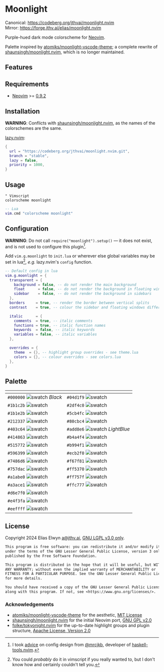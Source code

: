 <!-- SPDX-License-Identifier: LGPL-3.0-only -->
# Moonlight

Canonical: <https://codeberg.org/jthvai/moonlight.nvim><br />
Mirror: <https://forge.jthv.ai/elias/moonlight.nvim>

Purple-hued dark mode colorscheme for [Neovim](https://neovim.io/).

Palette inspired by [atomiks/moonlight-vscode-theme](https://github.com/atomiks/moonlight-vscode-theme); a complete
rewrite of [shaunsingh/moonlight.nvim](https://github.com/shaunsingh/moonlight.nvim), which is no longer maintained.

## Features

<!-- TODO: -->

## Requirements

- [Neovim](https://neovim.io/) >= [0.9.2](https://github.com/neovim/neovim/releases/tag/v0.9.2)

## Installation

**WARNING**: Conflicts with [shaunsingh/moonlight.nvim](https://github.com/shaunsingh/moonlight.nvim), as the names of
the colorschemes are the same.

[lazy.nvim](https://github.com/folke/lazy.nvim):

```lua
{
  url = "https://codeberg.org/jthvai/moonlight.nvim.git",
  branch = "stable",
  lazy = false,
  priority = 1000,
}
```

## Usage

```vim
" Vimscript
colorscheme moonlight
```

```lua
-- Lua
vim.cmd "colorscheme moonlight"
```

## Configuration

**WARNING**: Do not call `require("moonlight").setup()` — it does not exist, and is not used to configure this
plugin[^1].

Add `vim.g.moonlight` to `init.lua` or wherever else global variables may be set in lua[^2], _e.g._ lazy.nvim's `config`
function.

```lua
-- Default config in lua
vim.g.moonlight = {
  transparent = {
    background = false, -- do not render the main background
    float      = false, -- do not render the background in floating windows
    sidebar    = false, -- do not render the background in sidebars
  },
  borders     = true, -- render the border between vertical splits
  contrast    = true, -- colour the sidebar and floating windows differently to the main background

  italic      = {
    comments  = true, -- italic comments
    functions = true, -- italic function names
    keywords  = false, -- italic keywords
    variables = false, -- italic variables
  },

  overrides = {
    theme  = {}, -- highlight group overrides - see theme.lua
    colors = {}, -- colour overrides - see colors.lua
  },
}
```

[^1]: I took [advice](https://mrcjkb.dev/posts/2023-08-22-setup.html) on config design from
      [@mrcjkb](https://github.com/mrcjkb), developer of
      [haskell-tools.nvim](https://github.com/mrcjkb/haskell-tools.nvim).
[^2]: You could _probably_ do it in vimscript if you really wanted to, but I don't know how and certainly couldn't tell
      you.

## Palette

| <!-- -->                                                           | <!-- -->                                                               |
| ---                                                                | ---                                                                    |
| `#000000` ![swatch](https://placehold.co/1/000000/000000)  _Black_ | `#04d1f9` ![swatch](https://placehold.co/1/04d1f9/04d1f9)              |
| `#1b1c2b` ![swatch](https://placehold.co/1/1b1c2b/1b1c2b)          | `#2df4c0` ![swatch](https://placehold.co/1/2df4c0/2df4c0)              |
| `#1b1e2b` ![swatch](https://placehold.co/1/1b1e2b/1b1e2b)          | `#5cb4fc` ![swatch](https://placehold.co/1/5cb4fc/5cb4fc)              |
| `#212337` ![swatch](https://placehold.co/1/212337/212337)          | `#80cbc4` ![swatch](https://placehold.co/1/80cbc4/80cbc4)              |
| `#403c64` ![swatch](https://placehold.co/1/403c64/403c64)          | `#add8e6` ![swatch](https://placehold.co/1/add8e6/add8e6)  _LightBlue_ |
| `#414863` ![swatch](https://placehold.co/1/414863/414863)          | `#b4a4f4` ![swatch](https://placehold.co/1/b4a4f4/b4a4f4)              |
| `#515772` ![swatch](https://placehold.co/1/515772/515772)          | `#b994f1` ![swatch](https://placehold.co/1/b994f1/b994f1)              |
| `#596399` ![swatch](https://placehold.co/1/596399/596399)          | `#ecb2f0` ![swatch](https://placehold.co/1/ecb2f0/ecb2f0)              |
| `#7486d6` ![swatch](https://placehold.co/1/7486d6/7486d6)          | `#f67f81` ![swatch](https://placehold.co/1/f67f81/f67f81)              |
| `#757dac` ![swatch](https://placehold.co/1/757dac/757dac)          | `#ff5370` ![swatch](https://placehold.co/1/ff5370/ff5370)              |
| `#a1abe0` ![swatch](https://placehold.co/1/a1abe0/a1abe0)          | `#ff757f` ![swatch](https://placehold.co/1/ff757f/ff757f)              |
| `#a3ace1` ![swatch](https://placehold.co/1/a3ace1/a3ace1)          | `#ffc777` ![swatch](https://placehold.co/1/ffc777/ffc777)              |
| `#d6e7f0` ![swatch](https://placehold.co/1/d6e7f0/d6e7f0)          |                                                                        |
| `#e4f3fa` ![swatch](https://placehold.co/1/e4f3fa/e4f3fa)          |                                                                        |
| `#eeffff` ![swatch](https://placehold.co/1/eeffff/eeffff)          |                                                                        |

## License

Copyright 2024 Elias Elwyn <a@jthv.ai>, [GNU LGPL v3.0 only](./LICENSE).

```txt
This program is free software: you can redistribute it and/or modify it
under the terms of the GNU Lesser General Public License, version 3 only, as
published by the Free Software Foundation.

This program is distributed in the hope that it will be useful, but WITHOUT
ANY WARRANTY; without even the implied warranty of MERCHANTABILITY or
FITNESS FOR A PARTICULAR PURPOSE. See the GNU Lesser General Public License
for more details.

You should have received a copy of the GNU Lesser General Public License
along with this program. If not, see <https://www.gnu.org/licenses/>.
```

### Acknowledgements

- [atomiks/moonlight-vscode-theme](https://github.com/atomiks/moonlight-vscode-theme) for the aesthetic,
  [MIT License](https://github.com/atomiks/moonlight-vscode-theme/blob/master/LICENSE)
- [shaunsingh/moonlight.nvim](https://github.com/shaunsingh/moonlight.nvim) for the initial Neovim port,
  [GNU GPL v2.0](https://github.com/shaunsingh/moonlight.nvim/blob/pure-lua/LICENSE)
- [folke/tokyonight.nvim](https://github.com/folke/tokyonight.nvim) for the up-to-date highlight groups and plugin
  structure, [Apache License, Version 2.0](https://github.com/folke/tokyonight.nvim/blob/main/LICENSE)
